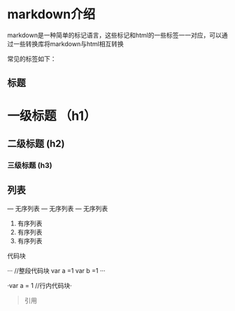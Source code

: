 # markdown介绍

markdown是一种简单的标记语言，这些标记和html的一些标签一一对应，可以通过一些转换库将markdown与html相互转换

常见的标签如下：
## 标题

# 一级标题 （h1）
## 二级标题  (h2)
### 三级标题  (h3)

## 列表
— 无序列表
— 无序列表
— 无序列表

1. 有序列表
2. 有序列表
3. 有序列表

代码块

···
//整段代码块
var a =1
var b =1
···

·var a = 1 //行内代码块·

> 引用






